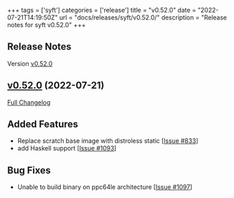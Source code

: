 +++
tags = ['syft']
categories = ['release']
title = "v0.52.0"
date = "2022-07-21T14:19:50Z"
url = "docs/releases/syft/v0.52.0/"
description = "Release notes for syft v0.52.0"
+++

## Release Notes

Version [v0.52.0](https://github.com/anchore/syft/releases/tag/v0.52.0)

## [v0.52.0](https://github.com/anchore/syft/tree/v0.52.0) (2022-07-21)

[Full Changelog](https://github.com/anchore/syft/compare/v0.51.0...v0.52.0)

## Added Features

- Replace scratch base image with distroless static [[Issue #833](https://github.com/anchore/syft/issues/833)]
- add Haskell support [[Issue #1093](https://github.com/anchore/syft/issues/1093)]

## Bug Fixes

- Unable to build binary on ppc64le architecture [[Issue #1097](https://github.com/anchore/syft/issues/1097)]
